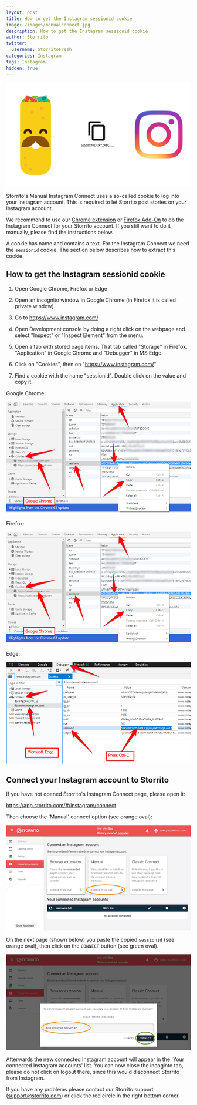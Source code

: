 ```yaml
---
layout: post
title: How to get the Instagram sessionid cookie
image: /images/manualconnect.jpg
description: How to get the Instagram sessionid cookie
author: Storrito
twitter:
  username: StorritoFresh
categories: Instagram
tags: Instagram
hidden: true
---
```


![How to post](/images/manualconnect.jpg "Storrito Schedule")

Storrito's Manual Instagram Connect uses a so-called cookie to log
into your Instagram account. This is required to let Storrito post
stories on your Instagram account.

<!--more-->
We recommend to use our [Chrome
extension](https://chrome.google.com/webstore/detail/plnpnichbepfpgbhineljllbhdpglkpn)
or [Firefox
Add-On](https://addons.mozilla.org/de/firefox/addon/storrito/) to do
the Instagram Connect for your Storrito account. If you still want to
do it manually, please find the instructions below.

A cookie has name and contains a text. For the Instagram Connect we
need the `sessionid` cookie. The section below describes how to
extract this cookie.

## How to get the Instagram sessionid cookie

1. Open Google Chrome, Firefox or Edge

2. Open an incognito window in Google Chrome (in Firefox it is called
private window).

3. Go to https://www.instagram.com/

2. Open Development console by doing a right click on the webpage and
select "Inspect" or "Inspect Element" from the menu.

3. Open a tab with stored page items. That tab called "Storage" in
Firefox, "Application" in Google Chrome and "Debugger" in MS Edge.

4. Click on "Cookies", then on "https://www.instagram.com/"

5. Find a cookie with the name "sessionid". Double click on the value
and copy it.

Google Chrome:

![Google Chrome](/images/instagram-sessionid-cookie/chrome.png "Google Chrome")

Firefox:

![Firefox](/images/instagram-sessionid-cookie/chrome.png "Firefox")

Edge:

![Edge](/images/instagram-sessionid-cookie/edge.png "Edge")


## Connect your Instagram account to Storrito

If you have not opened Storrito's Instagram Connect page, please open
it:

<a href="https://app.storrito.com/#/instagram/connect" target="_blank">https://app.storrito.com/#/instagram/connect</a>

Then choose the 'Manual' connect option (see orange oval):

![Instagram-connect](/images/instagram-sessionid-cookie/instagram-connect.png "Instagram Connect")

On the next page (shown below) you paste the copied `sessionid` (see
orange oval), then click on the `CONNECT` button (see green oval).

![Manual-Instagram-connect](/images/instagram-sessionid-cookie/manual-instagram-connect.png "Manual Instagram Connect")

Afterwards the new connected Instagram account will appear in the
'Your connected Instagram accounts' list. You can now close the
incoginto tab, please do not click on logout there, since this would
disconnect Storrito from Instagram.

If you have any problems please contact our Storrito support
(support@storrito.com) or click the red circle in the right bottom
corner.
